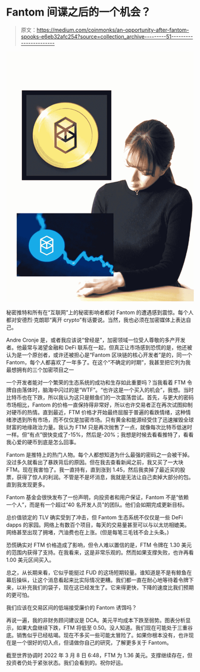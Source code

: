 # Fantom 间谍之后的一个机会？

> 原文：<https://medium.com/coinmonks/an-opportunity-after-fantom-spooks-e6eb32afc254?source=collection_archive---------51----------------------->

![](img/bb43038c9fa66238532c73f4c149748c.png)

秘密推特和所有在“互联网”上的秘密影响者都对 Fantom 的遭遇感到震惊。每个人都对安德烈·克朗耶“离开 crypto”有话要说。当然，我也必须在加密媒体上表达自己。

Andre Cronje 是，或者我应该说“曾经是”，加密领域一位受人尊敬的多产开发者。他最常与渴望金融和 DeFi 联系在一起，但真正让市场感到恐慌的是，他还被认为是一个原创者，或许还被担心是“Fantom 区块链的核心开发者”是的，同一个 Fantom，每个人都喜欢了一年多了。在这个“不确定的时期”，我甚至把它列为我最想拥有的三个加密项目之一

一个开发者能对一个繁荣的生态系统的成功和生存如此重要吗？当我看着 FTM 令牌自由落体时，脑海中闪过的是“WTF”。“也许这是一个买入的机会”，我想。当时比特币也在下跌，所以我认为这只是鲸鱼们的一次震荡尝试。首先，与更大的密码市场相比，Fantom 的价格一直保持得非常好，所以也许交易者正在再次试图抑制对硬币的热情。直到最近，FTM 价格才开始最终屈服于普遍的看跌情绪，这种情绪渗透到所有市场，而不仅仅是加密市场。只有黄金和能源经受住了迅速摧毁全球财富的地缘政治力量。我认为 FTM 只是再次抛售了一点，就像每次比特币低迷时一样。但“有点”很快变成了-15%，然后是-20%；我想是时候去看看推特了，看看我心爱的硬币到底是怎么回事。

Fantom 是推特上的热门人物。每个人都想知道为什么最强的密码之一会被干掉。没过多久就看出了暴跌背后的原因。但在我去查看新闻之前，我又买了一大块 FTM。现在我害怕了。我一直持有，直到涨到 1.45，然后我卖掉了最近买的股票，获得了惊人的利润。不管是不是坏消息，我就是无法让自己卖掉大部分的包。直到我发现更多。

Fantom 基金会很快发布了一份声明，向投资者和用户保证，Fantom 不是“依赖一个人”，而是有一个超过“40 名开发人员”的团队。他们会如期完成更新目标。

总价值锁定的 TLV 确实受到了冲击，但 Fantom 生态系统不仅仅是一些 DeFi dapps 的家园。网络上有数百个项目，每天的交易量甚至可以与以太坊相媲美。网络甚至出现了拥堵，汽油费也在上涨。(但是每笔三毛钱不会上头条。)

恐慌确实对 FTM 价格造成了影响，但令人难以置信的是，FTM 令牌在 1.30 美元的范围内获得了支持。在我看来，这是非常乐观的。然而如果支撑失败，也许再看 1.00 美元区间买入。

总之，从长期来看，它似乎能挺过 FUD 的这场短期较量。谁知道是不是有鲸鱼在幕后操纵，让这个消息看起来比实际情况更糟。我们都一直在耐心地等待着令牌下来，以补充我们的袋子，现在这已经发生了。它来得更快，下降的速度比我们预期的更可怕。

我们应该在交易区间的低端接受廉价的 Fantom 诱饵吗？

再说一遍，我的非财务顾问建议是 DCA。美元平均成本下跌至弱势。图表分析显示，如果大盘继续下跌，FTM 将低至 0.50。没人知道。我们现在可能处于三重谷底。销售似乎已经枯竭。现在不多买一些可能太冒险了。如果你根本没有，也许现在是一个很好的切入点，但请做你自己的研究，了解更多关于 Fantom。

截至世界协调时 2022 年 3 月 8 日 6:48，FTM 为 1.36 美元。支撑继续存在，但投资者仍处于紧张状态。我们会看到的。祝你好运。